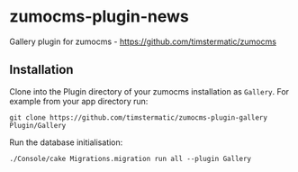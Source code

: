 zumocms-plugin-news
===================

Gallery plugin for zumocms - https://github.com/timstermatic/zumocms

## Installation

Clone into the Plugin directory of your zumocms installation as `Gallery`. For example from your app directory run:

    git clone https://github.com/timstermatic/zumocms-plugin-gallery Plugin/Gallery
    
Run the database initialisation:
  
    ./Console/cake Migrations.migration run all --plugin Gallery
    
    

